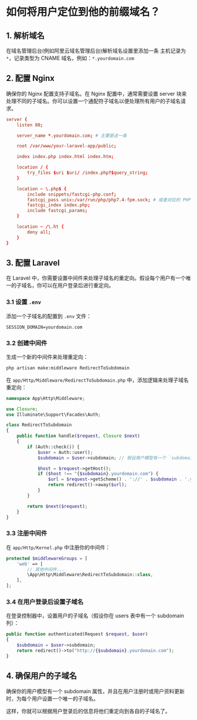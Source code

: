 # 如何将用户定位到他的前缀域名？

## 1. 解析域名

在域名管理后台(例如阿里云域名管理后台)解析域名设置里添加一条 主机记录为 `*`，记录类型为 CNAME 域名，例如：`*.yourdomain.com` 

## 2. 配置 Nginx

确保你的 Nginx 配置支持子域名。在 Nginx 配置中，通常需要设置 server 块来处理不同的子域名。你可以设置一个通配符子域名以便处理所有用户的子域名请求。

```conf
server {
    listen 80;

    server_name *.yourdomain.com; # 主要是这一条

    root /var/www/your-laravel-app/public;

    index index.php index.html index.htm;

    location / {
        try_files $uri $uri/ /index.php?$query_string;
    }

    location ~ \.php$ {
        include snippets/fastcgi-php.conf;
        fastcgi_pass unix:/var/run/php/php7.4-fpm.sock; # 或者对应的 PHP 版本
        fastcgi_index index.php;
        include fastcgi_params;
    }

    location ~ /\.ht {
        deny all;
    }
}
```
## 3. 配置 Laravel



在 Laravel 中，你需要设置中间件来处理子域名的重定向。假设每个用户有一个唯一的子域名，你可以在用户登录后进行重定向。

### 3.1 设置 `.env`

添加一个子域名的配置到 `.env` 文件：

```env
SESSION_DOMAIN=yourdomain.com
```

### 3.2 创建中间件
生成一个新的中间件来处理重定向：
```bash
php artisan make:middleware RedirectToSubdomain
```
在 `app/Http/Middleware/RedirectToSubdomain.php` 中，添加逻辑来处理子域名重定向：
```php
namespace App\Http\Middleware;

use Closure;
use Illuminate\Support\Facades\Auth;

class RedirectToSubdomain
{
    public function handle($request, Closure $next)
    {
        if (Auth::check()) {
            $user = Auth::user();
            $subdomain = $user->subdomain; // 假设用户模型有一个 `subdomain` 属性

            $host = $request->getHost();
            if ($host !== "{$subdomain}.yourdomain.com") {
                $url = $request->getScheme() . '://' . $subdomain . '.yourdomain.com' . $request->getRequestUri();
                return redirect()->away($url);
            }
        }

        return $next($request);
    }
}
```

### 3.3 注册中间件

在 `app/Http/Kernel.php` 中注册你的中间件：
```php
protected $middlewareGroups = [
    'web' => [
        // 其他中间件...
        \App\Http\Middleware\RedirectToSubdomain::class,
    ],
];

```
### 3.4 在用户登录后设置子域名
在登录控制器中，设置用户的子域名（假设你在 users 表中有一个 subdomain 列）：
```php
public function authenticated(Request $request, $user)
{
    $subdomain = $user->subdomain;
    return redirect()->to("http://{$subdomain}.yourdomain.com");
}
```

## 4. 确保用户的子域名

确保你的用户模型有一个 subdomain 属性，并且在用户注册时或用户资料更新时，为每个用户设置一个唯一的子域名。

这样，你就可以根据用户登录后的信息将他们重定向到各自的子域名了。

